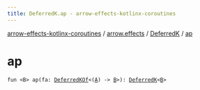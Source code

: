 ```yaml
---
title: DeferredK.ap - arrow-effects-kotlinx-coroutines
---
```


[arrow-effects-kotlinx-coroutines](../../index.html) / [arrow.effects](../index.html) / [DeferredK](index.html) / [ap](./ap.html)

# ap

`fun <B> ap(fa: `[`DeferredKOf`](../-deferred-k-of.html)`<(`[`A`](index.html#A)`) -> `[`B`](ap.html#B)`>): `[`DeferredK`](index.html)`<`[`B`](ap.html#B)`>`